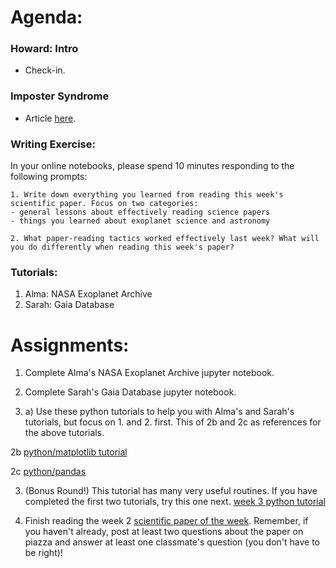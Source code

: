 # Agenda:

### Howard: Intro
- Check-in. 
### Imposter Syndrome 
- Article [here](https://www.quickanddirtytips.com/health-fitness/medical-conditions/what-is-impostor-syndrome).
### Writing Exercise: 
In your online notebooks, please spend 10 minutes responding to the following prompts:

    1. Write down everything you learned from reading this week's scientific paper. Focus on two categories: 
    - general lessons about effectively reading science papers
    - things you learned about exoplanet science and astronomy
    
    2. What paper-reading tactics worked effectively last week? What will you do differently when reading this week's paper?
    
### Tutorials:
1. Alma: NASA Exoplanet Archive
2. Sarah: Gaia Database

# Assignments:

1. Complete Alma's NASA Exoplanet Archive jupyter notebook.

2. Complete Sarah's Gaia Database jupyter notebook.


2. a) Use these python tutorials to help you with Alma's and Sarah's tutorials, but focus on 1. and 2. first.
This of 2b and 2c as references for the above tutorials.

2b [python/matplotlib tutorial](https://matplotlib.org/users/pyplot_tutorial.html)

2c [python/pandas](http://pandas.pydata.org/pandas-docs/stable/10min.html)

3.  (Bonus Round!) 
   This tutorial has many very useful routines. If you have completed the first two tutorials,
   try this one next. [week 3 python tutorial](http://swcarpentry.github.io/python-novice-gapminder/) 

4.  Finish reading the week 2 [scientific paper of the week](https://arxiv.org/pdf/1404.2960.pdf). Remember, if you haven't already, post at least two questions about the paper on piazza and answer at least one classmate's question (you don't have to be right)!
